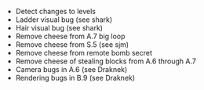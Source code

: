 - Detect changes to levels
- Ladder visual bug (see shark)
- Hair visual bug (see shark)
- Remove cheese from A.7 big loop
- Remove cheese from S.5 (see sjm)
- Remove cheese from remote bomb secret
- Remove cheese of stealing blocks from A.6 through A.7
- Camera bugs in A.6 (see Draknek)
- Rendering bugs in B.9 (see Draknek)
